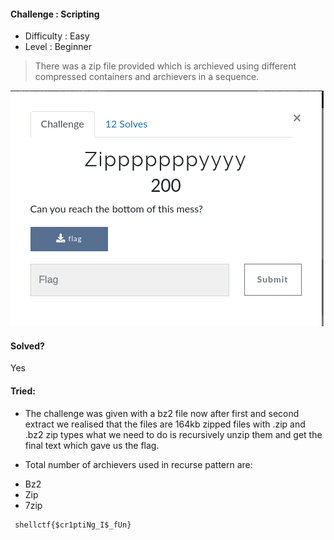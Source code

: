 
####  Challenge : Scripting
* Difficulty : Easy
* Level : Beginner

> There was a zip file provided which is archieved using different compressed containers and archievers in a sequence.

![alt text](images/zip.png)


#### Solved?

Yes

#### Tried:

*  The challenge was given with a bz2 file now after first and second extract we realised that the files are 164kb zipped files with .zip and .bz2 zip types what we need to do is recursively unzip them and get the final text which gave us the flag.

* Total number of archievers used in recurse pattern are:

- Bz2
- Zip
- 7zip

```
 shellctf{$cr1ptiNg_I$_fUn}
 ```
